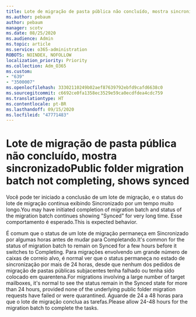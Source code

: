 ```yaml
---
title: Lote de migração de pasta pública não concluído, mostra sincronizado
ms.author: pebaum
author: pebaum
manager: scotv
ms.date: 08/25/2020
ms.audience: Admin
ms.topic: article
ms.service: o365-administration
ROBOTS: NOINDEX, NOFOLLOW
localization_priority: Priority
ms.collection: Adm_O365
ms.custom:
- "639"
- "3500007"
ms.openlocfilehash: 33302110249b02aef87639792ebfd9cafd6638c0
ms.sourcegitcommit: c6692ce0fa1358ec3529e59ca0ecdfdea4cdc759
ms.translationtype: HT
ms.contentlocale: pt-BR
ms.lasthandoff: 09/15/2020
ms.locfileid: "47771483"
---
```

# <a name="public-folder-migration-batch-not-completing-shows-synced"></a><span data-ttu-id="02aab-102">Lote de migração de pasta pública não concluído, mostra sincronizado</span><span class="sxs-lookup"><span data-stu-id="02aab-102">Public folder migration batch not completing, shows synced</span></span>

<span data-ttu-id="02aab-103">Você pode ter iniciado a conclusão de um lote de migração, e o status do lote de migração continua exibindo Sincronizado por um tempo muito longo.</span><span class="sxs-lookup"><span data-stu-id="02aab-103">You may have initiated completion of migration batch and status of the migration batch continues showing "Synced" for very long time.</span></span> <span data-ttu-id="02aab-104">Esse comportamento é esperado.</span><span class="sxs-lookup"><span data-stu-id="02aab-104">This is expected behavior.</span></span>

<span data-ttu-id="02aab-105">É comum que o status de um lote de migração permaneça em Sincronizado por algumas horas antes de mudar para Completando.</span><span class="sxs-lookup"><span data-stu-id="02aab-105">It's common for the status of migration batch to remain on Synced for a few hours before it switches to Completing.</span></span> <span data-ttu-id="02aab-106">Para migrações envolvendo um grande número de caixas de correio alvo, é normal ver que o status permaneça no estado de sincronização por mais de 24 horas, desde que nenhum dos pedidos de migração de pastas públicas subjacentes tenha falhado ou tenha sido colocado em quarentena.</span><span class="sxs-lookup"><span data-stu-id="02aab-106">For migrations involving a large number of target mailboxes, it's normal to see the status remain in the Synced state for more than 24 hours, provided none of the underlying public folder migration requests have failed or were quarantined.</span></span> <span data-ttu-id="02aab-107">Aguarde de 24 a 48 horas para que o lote de migração conclua as tarefas.</span><span class="sxs-lookup"><span data-stu-id="02aab-107">Please allow 24-48 hours for the migration batch to complete the tasks.</span></span>

